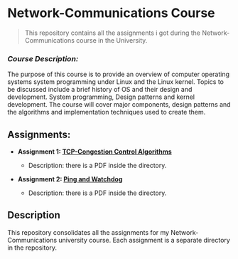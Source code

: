 # Network-Communications Course
> This repository contains all the assignments i got during the Network-Communications course in the University.

### *Course Description:*
The purpose of this course is to provide an overview of computer operating systems system programming under Linux and the Linux kernel.
Topics to be discussed include a brief history of OS and their design and development. System programming, Design patterns and kernel development. The course will cover major components, design patterns and the algorithms and implementation techniques used to create them.

## Assignments:

- **Assignment 1: [TCP-Congestion Control Algorithms](https://github.com/DorYanay/Network-Communications/tree/main/TCP_Congestion_Control_Algorithms)**
   - Description: there is a PDF inside the directory.

- **Assignment 2: [Ping and Watchdog](https://github.com/DorYanay/Network-Communications/tree/main/Ping_and_Watchdog)**
   - Description: there is a PDF inside the directory.
     

## Description

This repository consolidates all the assignments for my Network-Communications university course. Each assignment is a separate directory in the repository.
